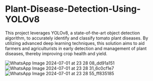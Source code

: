 # Plant-Disease-Detection-Using-YOLOv8
This project leverages YOLOv8, a state-of-the-art object detection algorithm, to accurately identify and classify tomato plant diseases. By utilizing advanced deep learning techniques, this solution aims to aid farmers and agriculturists in early detection and management of plant diseases, thereby improving crop health and yield.

![WhatsApp Image 2024-07-01 at 23 28 08_dd91a151](https://github.com/Azamsaif47/Plant-Disease-Detection-Using-YOLOv8/assets/98682510/c5c00a8b-4d8e-4cab-a24a-c2a22f0764e5)
![WhatsApp Image 2024-07-01 at 23 28 31_6c0cf1e7](https://github.com/Azamsaif47/Plant-Disease-Detection-Using-YOLOv8/assets/98682510/45c3533e-ecca-4582-b54b-46c0c4b2794b)
![WhatsApp Image 2024-07-01 at 23 28 55_ff835185](https://github.com/Azamsaif47/Plant-Disease-Detection-Using-YOLOv8/assets/98682510/2be67609-54ff-4fa7-a330-48e4c54e4549)
